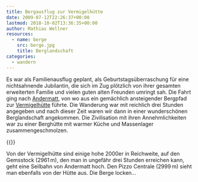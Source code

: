 ```yaml
---
title: Bergausflug zur Vermigelhütte
date: 2009-07-12T22:26:37+00:00
lastmod: 2018-10-02T13:36:35+00:00
author: Mathias Wellner
resources:
  - name: berge
    src: berge.jpg
    title: Berglandschaft
categories:
  - wandern
---
```

Es war als Familienausflug geplant, als Geburtstagsüberraschung für eine nichtsahnende Jubilantin, die sich im Zug plötzlich von ihrer gesamten erweiterten Familie und vielen guten alten Freunden umringt sah. Die Fahrt ging nach [Andermatt](http://de.wikipedia.org/wiki/Andermatt), von wo aus ein gemächlich ansteigender Bergpfad zur [Vermigelhütte](http://www.vs-wallis.ch/uri/huetverz/vermigel.html) führte. Die Wanderung war mit reichlich drei Stunden angegeben und nach dieser Zeit waren wir dann in einer wunderschönen Berglandschaft angekommen. Die Zivilisation mit ihren Annehmlichkeiten war zu einer Berghütte mit warmer Küche und Massenlager zusammengeschmolzen.
<!--more-->

{{<responsive-image name="berge">}}

Von der Vermigelhütte sind einige hohe 2000er in Reichweite, auf den Gemsstock (2961&thinsp;m), den man in ungefähr drei Stunden erreichen kann, geht eine Seilbahn von Andermatt hoch. Den Pizzo Centrale (2999&thinsp;m) sieht man ebenfalls von der Hütte aus. Die Berge locken&#8230;